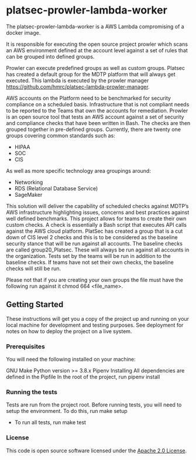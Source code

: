 
# platsec-prowler-lambda-worker

The platsec-prowler-lambda-worker is a AWS Lambda compromising of a 
docker image.

It is responsible for executing the open source project prowler which scans an AWS environment defined at the account level against a set of rules that can be grouped into defined groups.

Prowler can execute predefined groups as well as custom groups. Platsec has created a default 
group for the MDTP platform that will always get executed.  This lambda is executed by the prowler manager 
https://github.com/hmrc/platsec-lambda-prowler-manager.

AWS accounts on the Platform need to be benchmarked for security compliance on a scheduled basis. Infrastructure that is not compliant needs to be reported to the Teams that own the accounts for remediation. Prowler is an open source tool that tests an AWS account against a set of security and compliance checks that have been written in Bash.
The checks are then grouped together in pre-defined groups. Currently, there are twenty one groups covering common standards such as:

* HIPAA
* SOC
* CIS

As well as more specific technology area groupings around:

* Networking
* RDS (Relational Database Service)
* SageMaker

This solution will deliver the capability of scheduled checks against MDTP’s AWS infrastructure highlighting issues, concerns and best practices against well defined benchmarks.
This project allows for teams to create their own custom checks. A check is essentially a Bash script that executes API calls against the AWS cloud platform.
PlatSec has created a group that is a cut down of CIS level 2 checks and this is to be considered as the baseline security stance that will be run against all accounts.
The baseline checks are called group20_Platsec. These will always be run against all accounts in the organization. Tests set by the teams will be run in addition to the baseline checks. If teams have not set their own checks, the baseline checks will still be run.

Please not that if you are creating your own groups the file must have the
following run against it chmod 664 <file_name>.

## Getting Started
These instructions will get you a copy of the project up and running on your local machine for development and testing purposes. See deployment for notes on how to deploy the project on a live system.

### Prerequisites
You will need the following installed on your machine:

GNU Make
Python version >= 3.8.x
Pipenv
Installing
All dependencies are defined in the Pipfile In the root of the project, run pipenv install

### Running the tests
Tests are run from the project root. Before running tests, you will need to setup the environment. To do this, run make setup

* To run all tests, run make test

### License

This code is open source software licensed under the [Apache 2.0 License]("http://www.apache.org/licenses/LICENSE-2.0.html").
